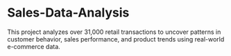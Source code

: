 # Sales-Data-Analysis
This project analyzes over 31,000 retail transactions to uncover patterns in customer behavior, sales performance, and product trends using real-world e-commerce data.
